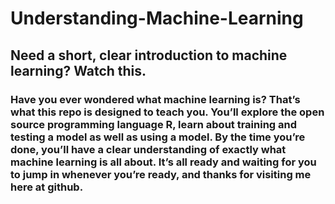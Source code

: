 # Understanding-Machine-Learning

## Need a short, clear introduction to machine learning? Watch this.

### Have you ever wondered what machine learning is? That’s what this repo is designed to teach you. You’ll explore the open source programming language R, learn about training and testing a model as well as using a model. By the time you’re done, you’ll have a clear understanding of exactly what machine learning is all about. It’s all ready and waiting for you to jump in whenever you’re ready, and thanks for visiting me here at github.
